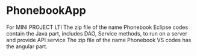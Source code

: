 # PhonebookApp
For MINI PROJECT LTI
The zip file of the name Phonebook Eclipse codes contain the Java part, includes DAO, Service methods, to run on a server and provide API service
The zip file of the name Phonebook VS codes has the angular part.
